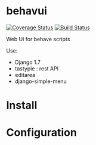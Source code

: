 behavui
=======

[![Coverage Status](https://img.shields.io/coveralls/chbrun/behavui.svg)](https://coveralls.io/r/chbrun/behavui?branch=master)
[![Build Status](https://travis-ci.org/chbrun/behavui.svg?branch=master)](https://travis-ci.org/chbrun/behavui)


Web Ui for behave scripts

Use:
  - Django 1.7
  - tastypie : rest API
  - editarea
  - django-simple-menu
  


Install
=======


Configuration
=============
